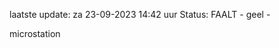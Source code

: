 laatste update: 
za 23-09-2023 14:42   uur 
Status: FAALT - geel - 
<div class="service Y">microstation</div>